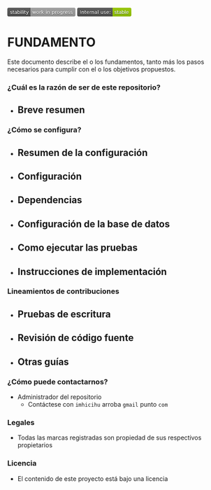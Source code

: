![stability-work_in_progress](images/Badges/stability-work_in_progress.png)
![internaluse-green](images/Badges/internal_use_Stable.png)
# FUNDAMENTO #

Este documento describe el o los fundamentos, tanto más los pasos necesarios para cumplir con el o los objetivos propuestos.

### ¿Cuál es la razón de ser de este repositorio? ###
* Breve resumen
  - 

### ¿Cómo se configura?
* Resumen de la configuración
  - 
* Configuración
    - 
* Dependencias
    - 
* Configuración de la base de datos
    - 
* Como ejecutar las pruebas
    - 
* Instrucciones de implementación
    - 

### Lineamientos de contribuciones
* Pruebas de escritura
    - 
* Revisión de código fuente
    - 
* Otras guías
    -

### ¿Cómo puede contactarnos?

* Administrador del repositorio
    - Contáctese con `imhicihu` arroba `gmail` punto `com`

    
### Legales

* Todas las marcas registradas son propiedad de sus respectivos propietarios

### Licencia

* El contenido de este proyecto está bajo una licencia 
